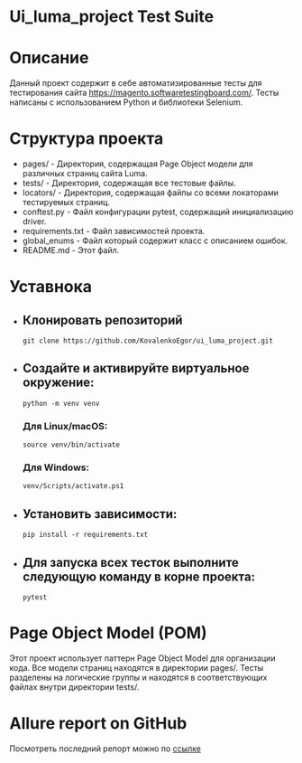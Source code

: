 # Ui_luma_project Test Suite

# Описание
Данный проект содержит в себе автоматизированные тесты для тестирования сайта https://magento.softwaretestingboard.com/. Тесты написаны с использованием Python и библиотеки Selenium.

# Структура проекта
* pages/ - Директория, содержащая Page Object модели для различных страниц сайта Luma.
* tests/ - Директория, содержащая все тестовые файлы.
* locators/ - Директория, содержащая файлы со всеми локаторами тестируемых страниц.
* conftest.py - Файл конфигурации pytest, содержащий инициализацию driver.
* requirements.txt - Файл зависимостей проекта.
* global_enums - Файл который содержит класс с описанием ошибок.
* README.md - Этот файл.

# Уставнока
   
  - ## Клонировать репозиторий
        git clone https://github.com/KovalenkoEgor/ui_luma_project.git
  - ## Создайте и активируйте виртуальное окружение:
        python -m venv venv
      ### Для Linux/macOS:
        source venv/bin/activate
      ### Для Windows:
        venv/Scripts/activate.ps1
  - ## Установить зависимости:
        pip install -r requirements.txt
  - ## Для запуска всех тесток выполните следующую команду в корне проекта:
        pytest    
      

# Page Object Model (POM)
Этот проект использует паттерн Page Object Model для организации кода. Все модели страниц находятся в директории pages/. Тесты разделены на логические группы и находятся в соответствующих файлах внутри директории tests/.

# Allure report on GitHub
Посмотреть последний репорт можно по [ссылке](http://localhost:63342/ui_luma_project/allure-reports/index.html?_ijt=s7cvgn6dvk3cuv6e56kne94vev&_ij_reload=RELOAD_ON_SAVE.)
